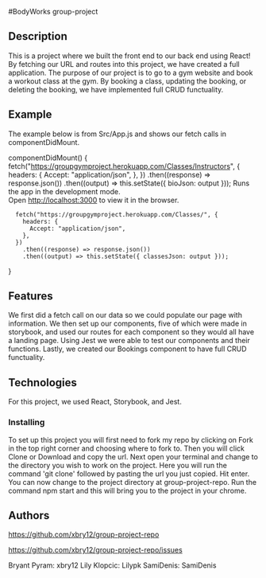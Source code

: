 #BodyWorks group-project 

## Description 

This is a project where we built the front end to our back end using React! By fetching our URL and routes into this project, we have created a full application. The purpose of our project is to go to a gym website and book a workout class at the gym. By booking a class, updating the booking, or deleting the booking, we have implemented full CRUD functuality. 

## Example

The example below is from Src/App.js and shows our fetch calls in componentDidMount. 

componentDidMount() {
    fetch("https://groupgymproject.herokuapp.com/Classes/Instructors", {
      headers: {
        Accept: "application/json",
      },
    })
      .then((response) => response.json())
      .then((output) => this.setState({ bioJson: output }));
Runs the app in the development mode.\
Open [http://localhost:3000](http://localhost:3000) to view it in the browser.

      fetch("https://groupgymproject.herokuapp.com/Classes/", {
        headers: {
          Accept: "application/json",
        },
      })
        .then((response) => response.json())
        .then((output) => this.setState({ classesJson: output }));

  }

## Features

We first did a fetch call on our data so we could populate our page with information. We then set up our components, five of which were made in storybook, and used our routes for each component so they would all have a landing page. Using Jest we were able to test our components and their functions. Lastly, we created our Bookings component to have full CRUD functuality. 

## Technologies

For this project, we used React, Storybook, and Jest. 

### Installing 

To set up this project you will first need to fork my repo by clicking on Fork in the top right corner and choosing where to fork to. Then you will click Clone or Download and copy the url. Next open your terminal and change to the directory you wish to work on the project. Here you will run the command 'git clone' followed by pasting the url you just copied. Hit enter. You can now change to the project directory at group-project-repo. Run the command npm start and this will bring you to the project in your chrome. 

## Authors

https://github.com/xbry12/group-project-repo

https://github.com/xbry12/group-project-repo/issues

Bryant Pyram: xbry12
Lily Klopcic: Lilypk
SamiDenis: SamiDenis

